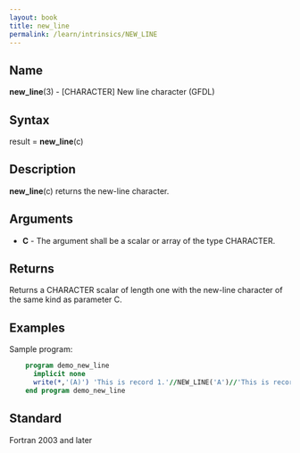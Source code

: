 ```yaml
---
layout: book
title: new_line
permalink: /learn/intrinsics/NEW_LINE
---
```

## __Name__

__new\_line__(3) - \[CHARACTER\] New line character
(GFDL)

## __Syntax__

result = __new\_line__(c)

## __Description__

__new\_line__(c) returns the new-line character.

## __Arguments__

  - __C__
    \- The argument shall be a scalar or array of the type CHARACTER.

## __Returns__

Returns a CHARACTER scalar of length one with the new-line character of
the same kind as parameter C.

## __Examples__

Sample program:

```fortran
    program demo_new_line
      implicit none
      write(*,'(A)') 'This is record 1.'//NEW_LINE('A')//'This is record 2.'
    end program demo_new_line
```

## __Standard__

Fortran 2003 and later
